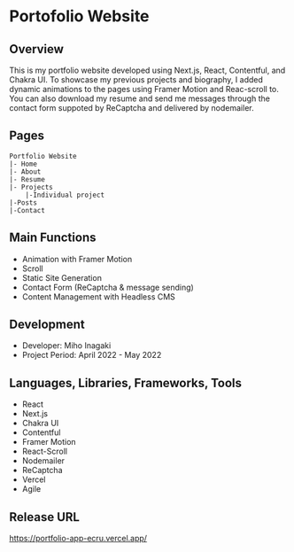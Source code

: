 
# Portofolio Website

## Overview

This is my portfolio website developed using Next.js, React, Contentful, and Chakra UI. To showcase my previous projects and biography, I  added dynamic animations to the pages using Framer Motion and Reac-scroll to. You can also download my resume and send me messages through the contact form suppoted by ReCaptcha and delivered by nodemailer.

## Pages

```
Portfolio Website
|- Home 
|- About
|- Resume
|- Projects
    |-Individual project
|-Posts
|-Contact
```

## Main Functions

- Animation with Framer Motion
- Scroll
- Static Site Generation 
- Contact Form (ReCaptcha & message sending)
- Content Management with Headless CMS

## Development

- Developer: Miho Inagaki
- Project Period: April 2022 - May 2022 

## Languages, Libraries, Frameworks, Tools

- React
- Next.js
- Chakra UI
- Contentful
- Framer Motion
- React-Scroll
- Nodemailer
- ReCaptcha
- Vercel
- Agile

## Release URL

https://portfolio-app-ecru.vercel.app/
